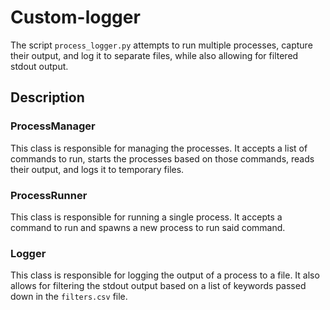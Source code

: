 # Custom-logger

The script `process_logger.py` attempts to run multiple processes, capture their output, and log it to separate files, while also allowing for filtered stdout output. 

## Description

### ProcessManager
This class is responsible for managing the processes. It accepts a list of commands to run, starts the processes based on those commands, reads their output, and logs it to temporary files.

### ProcessRunner
This class is responsible for running a single process. It accepts a command to run and spawns a new process to run said command.

### Logger
This class is responsible for logging the output of a process to a file. It also allows for filtering the stdout output based on a list of keywords passed down in the `filters.csv` file.


